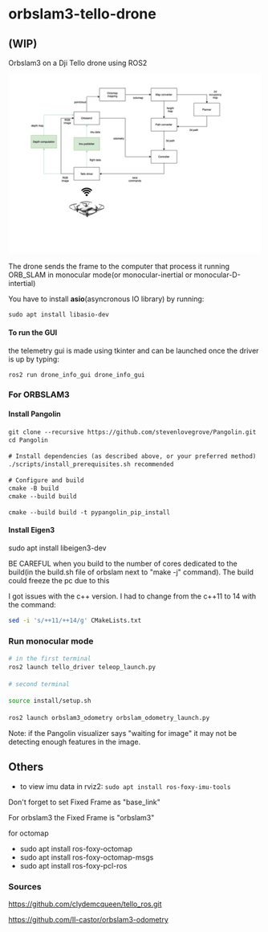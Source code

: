 # orbslam3-tello-drone 

## (WIP)

Orbslam3 on a Dji Tello drone using ROS2

<p align="center">
  <img src="/docs/nodes_structure_drone.png" width="700">
</p>

The drone sends the frame to the computer that process it running ORB_SLAM in monocular mode(or monocular-inertial or monocular-D-intertial)

You have to install **asio**(asyncronous IO library) by running:

```
sudo apt install libasio-dev
```

#### To run the GUI

the telemetry gui is made using tkinter and can be launched once the driver is up by typing:

```
ros2 run drone_info_gui drone_info_gui
```



### For ORBSLAM3

#### Install Pangolin

```shell
git clone --recursive https://github.com/stevenlovegrove/Pangolin.git
cd Pangolin

# Install dependencies (as described above, or your preferred method)
./scripts/install_prerequisites.sh recommended

# Configure and build
cmake -B build
cmake --build build

cmake --build build -t pypangolin_pip_install

``` 

#### Install Eigen3

sudo apt install libeigen3-dev


BE CAREFUL when you build to the number of cores dedicated to the build(in the build.sh file of orbslam next to "make -j" command). The build could freeze the pc due to this

I got issues with the c++ version. I had to change from the c++11 to 14 with the command: 

```bash
sed -i 's/++11/++14/g' CMakeLists.txt
```

### Run monocular mode

```bash
# in the first terminal
ros2 launch tello_driver teleop_launch.py

# second terminal

source install/setup.sh

ros2 launch orbslam3_odometry orbslam_odometry_launch.py

```

Note: if the Pangolin visualizer says "waiting for image" it may not be detecting enough features in the image.

## Others

- to view imu data in rviz2:
```sudo apt install ros-foxy-imu-tools```

Don't forget to set Fixed Frame as "base_link"

For orbslam3 the Fixed Frame is "orbslam3"

for octomap

- sudo apt install ros-foxy-octomap
- sudo apt install ros-foxy-octomap-msgs
- sudo apt install ros-foxy-pcl-ros

### Sources 

https://github.com/clydemcqueen/tello_ros.git 

https://github.com/Il-castor/orbslam3-odometry
